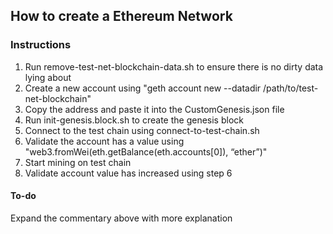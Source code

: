 ## How to create a Ethereum Network

### Instructions

01. Run remove-test-net-blockchain-data.sh to ensure there is no dirty data lying about
02. Create a new account using "geth account new --datadir /path/to/test-net-blockchain"
03. Copy the address and paste it into the CustomGenesis.json file
04. Run init-genesis.block.sh to create the genesis block
05. Connect to the test chain using connect-to-test-chain.sh
06. Validate the account has a value using "web3.fromWei(eth.getBalance(eth.accounts[0]), “ether”)"
07. Start mining on test chain
08. Validate account value has increased using step 6

#### To-do
Expand the commentary above with more explanation
 
